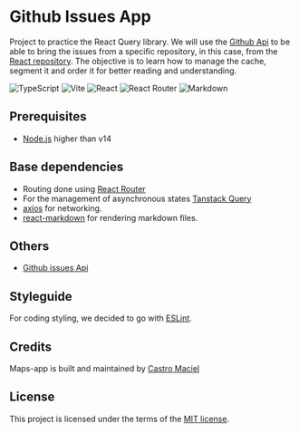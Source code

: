 # Github Issues App

Project to practice the React Query library. We will use the [Github Api](https://docs.github.com/en/rest/issues/labels?apiVersion=2022-11-28) to be able to bring the issues from a specific repository, in this case, from the [React repository](https://github.com/facebook/react/issues). The objective is to learn how to manage the cache, segment it and order it for better reading and understanding.

![TypeScript](https://img.shields.io/badge/typescript-%23007ACC.svg?style=for-the-badge&logo=typescript&logoColor=white) ![Vite](https://img.shields.io/badge/vite-%23646CFF.svg?style=for-the-badge&logo=vite&logoColor=white) ![React](https://img.shields.io/badge/react-%2320232a.svg?style=for-the-badge&logo=react&logoColor=%2361DAFB) ![React Router](https://img.shields.io/badge/React_Router-CA4245?style=for-the-badge&logo=react-router&logoColor=white) ![Markdown](https://img.shields.io/badge/markdown-%23000000.svg?style=for-the-badge&logo=markdown&logoColor=white)


## Prerequisites

* [Node.js](https://nodejs.org/es/) higher than v14

## Base dependencies

* Routing done using [React Router](https://reactrouter.com/en/main/start/overview)
* For the management of asynchronous states [Tanstack Query](https://tanstack.com/query/v4)
* [axios](https://axios-http.com/docs/intro) for networking.
* [react-markdown](https://github.com/remarkjs/react-markdown#readme) for rendering markdown files.

## Others 

* [Github issues Api](https://api.github.com/repos/facebook/react/labels)

## Styleguide

For coding styling, we decided to go with [ESLint](https://eslint.org/docs/latest/use/getting-started).

## Credits

Maps-app is built and maintained by [Castro Maciel](https://github.com/castromaciel)

## License

This project is licensed under the terms of the [MIT license](./LICENSE).
